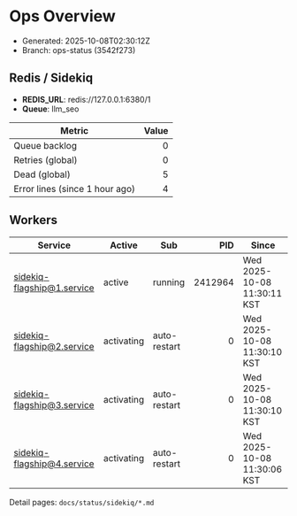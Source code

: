 # Ops Overview

- Generated: 2025-10-08T02:30:12Z
- Branch: ops-status (3542f273)

## Redis / Sidekiq
- **REDIS_URL**: redis://127.0.0.1:6380/1
- **Queue**: llm_seo

| Metric | Value |
|---|---:|
| Queue backlog | 0 |
| Retries (global) | 0 |
| Dead (global) | 5 |
| Error lines (since 1 hour ago) | 4 |

## Workers
| Service | Active | Sub | PID | Since |
|---|---|---|---:|---|
| sidekiq-flagship@1.service | active | running | 2412964 | Wed 2025-10-08 11:30:11 KST |
| sidekiq-flagship@2.service | activating | auto-restart | 0 | Wed 2025-10-08 11:30:10 KST |
| sidekiq-flagship@3.service | activating | auto-restart | 0 | Wed 2025-10-08 11:30:10 KST |
| sidekiq-flagship@4.service | activating | auto-restart | 0 | Wed 2025-10-08 11:30:06 KST |

Detail pages: `docs/status/sidekiq/*.md`
